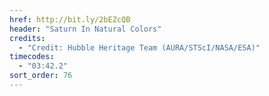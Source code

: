 ```yaml
---
href: http://bit.ly/2bEZcQB
header: "Saturn In Natural Colors"
credits:
  - "Credit: Hubble Heritage Team (AURA/STScI/NASA/ESA)"
timecodes:
  - "03:42.2"
sort_order: 76
---
```

